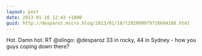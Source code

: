 ```yaml
---
layout: post
date: 2013-01-18 12:43 +1000
guid: http://desparoz.micro.blog/2013/01/18/t292099979726684160.html
---
```

Hot. Damn hot. RT @slingo: @desparoz 33 in rocky, 44 in Sydney - how you guys coping down there?
